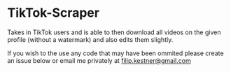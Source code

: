 # TikTok-Scraper

Takes in TikTok users and is able to then download
all videos on the given profile (without a watermark)
and also edits them slightly.

If you wish to the use any code that may have been ommited 
please create an issue below or email me privately at filip.kestner@gmail.com

